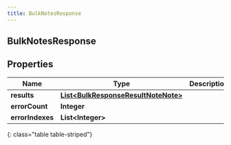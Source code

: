 ```yaml
---
title: BulkNotesResponse
---
```


## BulkNotesResponse

## Properties

| Name             | Type                                                                                             | Description | Notes      |
| ---------------- | ------------------------------------------------------------------------------------------------ | ----------- | ---------- |
| **results**      | <!----><!---->[**List&lt;BulkResponseResultNoteNote&gt;**](BulkResponseResultNoteNote.md)<!----> |             | [optional] |
| **errorCount**   | <!----><!---->**Integer**<!---->                                                                 |             | [optional] |
| **errorIndexes** | <!----><!---->**List&lt;Integer&gt;**<!---->                                                     |             | [optional] |

{: class="table table-striped"}
